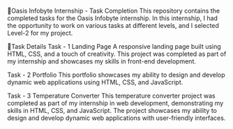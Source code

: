 🔗Oasis Infobyte Internship - Task Completion
This repository contains the completed tasks for the Oasis Infobyte internship. In this internship, I had the opportunity to work on various tasks at different levels, and I selected Level-2 for my project.

🔗Task Details
Task - 1 Landing Page
A responsive landing page built using HTML, CSS, and a touch of creativity. This project was completed as part of my internship and showcases my skills in front-end development.

Task - 2 Portfolio
This portfolio showcases my ability to design and develop dynamic web applications using HTML, CSS, and JavaScript.

Task - 3 Temperature Converter
This temperature converter project was completed as part of my internship in web development, demonstrating my skills in HTML, CSS, and JavaScript. The project showcases my ability to design and develop dynamic web applications with user-friendly interfaces.
